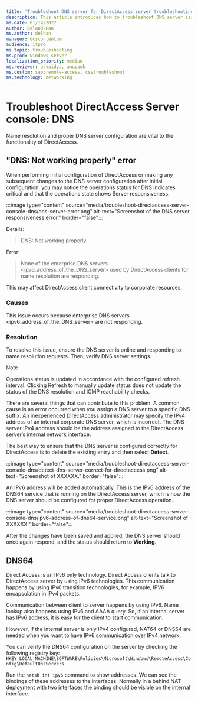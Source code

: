 ```yaml
---
title: 'Troubleshoot DNS server for DirectAccess server troubleshooting'
description: This article introduces how to troubleshoot DNS server issues for DirectAccess server troubleshooting.
ms.date: 01/14/2022
author: Deland-Han
ms.author: delhan
manager: dcscontentpm
audience: itpro
ms.topic: troubleshooting
ms.prod: windows-server
localization_priority: medium
ms.reviewer: asvaidya, anupamk
ms.custom: sap:remote-access, csstroubleshoot
ms.technology: networking
---
```

# Troubleshoot DirectAccess Server console: DNS

Name resolution and proper DNS server configuration are vital to the functionality of DirectAccess.

## "DNS: Not working properly" error

When performing initial configuration of DirectAccess or making any subsequent changes to the DNS server configuration after initial configuration, you may notice the operations status for DNS indicates critical and that the operations state shows Server responsiveness.

:::image type="content" source="media/troubleshoot-directaccess-server-console-dns/dns-server-error.png" alt-text="Screenshot of the DNS server responsiveness error." border="false":::

Details:  
> DNS: Not working properly

Error:  
> None of the enterprise DNS servers \<ipv6_address_of_the_DNS_server\> used by DirectAccess clients for name resolution are responding.

This may affect DirectAccess client connectivity to corporate resources.

### Causes

This issue occurs because enterprise DNS servers \<ipv6_address_of_the_DNS_server\> are not responding.

### Resolution

To resolve this issue, ensure the DNS server is online and responding to name resolution requests. Then, verify DNS server settings.

> [!Note]
> Operations status is updated in accordance with the configured refresh interval. Clicking Refresh to manually update status does not update the status of the DNS resolution and ICMP reachability checks.

There are several things that can contribute to this problem. A common cause is an error occurred when you assign a DNS server to a specific DNS suffix. An inexperienced DirectAccess administrator may specify the IPv4 address of an internal corporate DNS server, which is incorrect. The DNS server IPv4 address should be the address assigned to the DirectAccess server’s internal network interface.

The best way to ensure that the DNS server is configured correctly for DirectAccess is to delete the existing entry and then select **Detect**.

:::image type="content" source="media/troubleshoot-directaccess-server-console-dns/detect-dns-server-correct-for-directaccess.png" alt-text="Screenshot of XXXXXX." border="false":::

An IPv6 address will be added automatically. This is the IPv6 address of the DNS64 service that is running on the DirectAccess server, which is how the DNS server should be configured for proper DirectAccess operation.

:::image type="content" source="media/troubleshoot-directaccess-server-console-dns/ipv6-address-of-dns64-service.png" alt-text="Screenshot of XXXXXX." border="false":::

After the changes have been saved and applied, the DNS server should once again respond, and the status should return to **Working**.

## DNS64

Direct Access is an IPv6 only technology. Direct Access clients talk to DirectAccess server by using IPv6 technologies. This communication happens by using IPv6 transition technologies, for example, IPV6 encapsulation in IPv4 packets.

Communication between client to server happens by using IPv6. Name lookup also happens using IPv6 and AAAA query. So, if an internal server has IPv6 address, it is easy for the client to start communication. 

However, if the internal server is only IPv4 configured, NAT64 or DNS64 are needed when you want to have IPv6 communication over IPv4 network.

You can verify the DNS64 configuration on the server by checking the following registry key:  
`HKEY_LOCAL_MACHINE\SOFTWARE\Policies\Microsoft\Windows\RemoteAccess\Config\DefaultDnsServers`

Run the `netsh int ipv6` command to show addresses. We can see the bindings of these addresses to the interfaces. Normally in a behind NAT deployment with two interfaces the binding should be visible on the internal interface.
